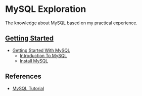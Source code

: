 # MySQL Exploration
The knowledge about MySQL based on my practical experience.

## [Getting Started](getting-started)
- [Getting Started With MySQL](getting-started/getting-started-with-mysql)
    - [Introduction To MySQL](getting-started/getting-started-with-mysql/introduction_to_mysql.md)
    - [Install MySQL](getting-started/getting-started-with-mysql/install_mysql.md)

## References
- [MySQL Tutorial](https://www.mysqltutorial.org)
